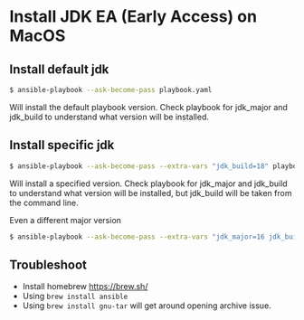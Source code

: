# Install JDK EA (Early Access) on MacOS

## Install default jdk

```bash
$ ansible-playbook --ask-become-pass playbook.yaml
```

Will install the default playbook version. Check playbook for jdk_major and jdk_build to understand what version will be installed.

## Install specific jdk

```bash
$ ansible-playbook --ask-become-pass --extra-vars "jdk_build=18" playbook.yaml
```
Will install a specified version. Check playbook for jdk_major and jdk_build to understand what version will be installed, but jdk_build will be taken from the command line.

Even a different major version
```bash
$ ansible-playbook --ask-become-pass --extra-vars "jdk_major=16 jdk_build=5" playbook.yaml
```

## Troubleshoot

 - Install homebrew https://brew.sh/
 - Using `brew install ansible`
 - Using `brew install gnu-tar` will get around opening archive issue.
